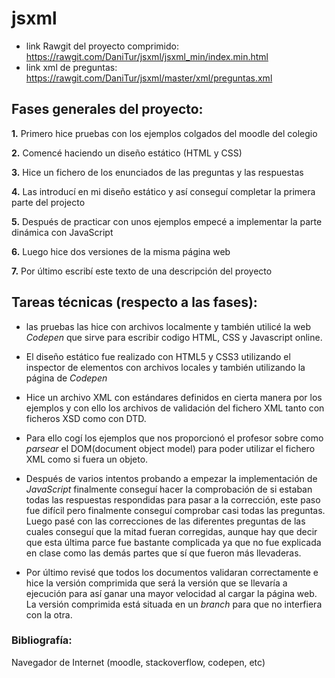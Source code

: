 # jsxml
- link Rawgit del proyecto comprimido: https://rawgit.com/DaniTur/jsxml/jsxml_min/index.min.html
- link xml de preguntas: https://rawgit.com/DaniTur/jsxml/master/xml/preguntas.xml
## Fases generales del proyecto:
**1.** Primero hice pruebas con los ejemplos colgados del moodle del colegio 

**2.** Comencé haciendo un diseño estático (HTML y CSS)

**3.** Hice un fichero de los enunciados de las preguntas y las respuestas

**4.** Las introducí en mi diseño estático y así conseguí completar la primera parte del projecto

**5.** Después de practicar con unos ejemplos empecé a implementar la parte dinámica con JavaScript

**6.** Luego hice dos versiones de la misma página web

**7.** Por último escribí este texto de una descripción del proyecto 

## Tareas técnicas (respecto a las fases):
* las pruebas las hice con archivos localmente y también utilicé la web _Codepen_ que sirve para escribir codigo HTML, CSS y Javascript online.

* El diseño estático fue realizado con HTML5 y CSS3 utilizando el inspector de elementos con archivos locales y también utilizando la página de _Codepen_

* Hice un archivo XML con estándares definidos en cierta manera por los ejemplos y con ello los archivos de validación del fichero XML tanto con ficheros XSD como con DTD.

* Para ello cogí los ejemplos que nos proporcionó el profesor sobre como _parsear_ el DOM(document object model) para poder utilizar el fichero XML como si fuera un objeto.

* Después de varios intentos probando a empezar la implementación de _JavaScript_ finalmente conseguí hacer la comprobación de si estaban todas las respuestas respondidas para pasar a la corrección, este paso fue difícil pero finalmente conseguí comprobar casi todas las preguntas. Luego pasé con las correcciones de las diferentes preguntas de las cuales conseguí que la mitad fueran corregidas, aunque hay que decir que esta última parce fue bastante complicada ya que no fue explicada en clase como las demás partes que sí que fueron más llevaderas.

* Por último revisé que todos los documentos validaran correctamente e hice la versión comprimida que será la versión que se llevaría a ejecución para así ganar una mayor velocidad al cargar la página web. La versión comprimida está situada en un _branch_ para que no interfiera con la otra.

### Bibliografía:
Navegador de Internet (moodle, stackoverflow, codepen, etc)
